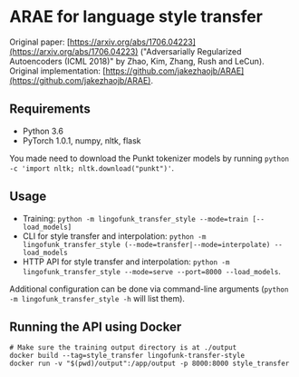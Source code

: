 # ARAE for language style transfer

Original paper: [https://arxiv.org/abs/1706.04223](https://arxiv.org/abs/1706.04223) ("Adversarially Regularized Autoencoders (ICML 2018)" by Zhao, Kim, Zhang, Rush and LeCun). Original implementation: [https://github.com/jakezhaojb/ARAE](https://github.com/jakezhaojb/ARAE).

## Requirements

- Python 3.6
- PyTorch 1.0.1, numpy, nltk, flask

You made need to download the Punkt tokenizer models by running `python -c 'import nltk; nltk.download("punkt")'`.

## Usage

- Training: `python -m lingofunk_transfer_style --mode=train [--load_models]`
- CLI for style transfer and interpolation: `python -m lingofunk_transfer_style (--mode=transfer|--mode=interpolate) --load_models`
- HTTP API for style transfer and interpolation: `python -m lingofunk_transfer_style --mode=serve --port=8000 --load_models`.

Additional configuration can be done via command-line arguments (`python -m lingofunk_transfer_style -h` will list them).

## Running the API using Docker

```console
# Make sure the training output directory is at ./output 
docker build --tag=style_transfer lingofunk-transfer-style
docker run -v "$(pwd)/output":/app/output -p 8000:8000 style_transfer
```
